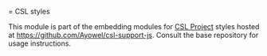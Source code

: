 = CSL styles

This module is part of the embedding modules for [CSL Project](https://citationstyles.org/) styles hosted at https://github.com/Ayowel/csl-support-js.
Consult the base repository for usage instructions.
